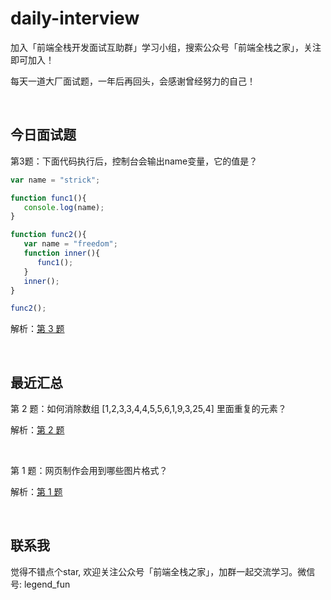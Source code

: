 # daily-interview

加入「前端全栈开发面试互助群」学习小组，搜索公众号「前端全栈之家」，关注即可加入！

每天一道大厂面试题，一年后再回头，会感谢曾经努力的自己！

<br/>


## 今日面试题

第3题：下面代码执行后，控制台会输出name变量，它的值是？
```javascript
var name = "strick";

function func1(){
   console.log(name);
}

function func2(){
   var name = "freedom";
   function inner(){
      func1();
   }
   inner();
}

func2();
```

解析：[第 3 题](https://github.com/jinmulong/daily-interview/issues/3)

<br/>


## 最近汇总

第 2 题：如何消除数组 [1,2,3,3,4,4,5,5,6,1,9,3,25,4] 里面重复的元素？

解析：[第 2 题](https://github.com/jinmulong/daily-interview/issues/2)

<br/>

第 1 题：网页制作会用到哪些图片格式？ 

解析：[第 1 题](https://github.com/jinmulong/daily-interview/issues/1)

<br/>


## 联系我

觉得不错点个star, 欢迎关注公众号「前端全栈之家」，加群一起交流学习。微信号: legend_fun